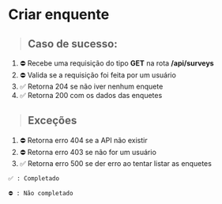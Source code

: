 
# Criar enquente

> ## Caso de sucesso:

1. ⛔️ Recebe uma requisição do tipo **GET** na rota **/api/surveys**
1. ⛔️ Valida se a requisição foi feita por um usuário
1. ✅ Retorna 204 se não iver nenhum enquete
1. ✅ Retorna 200 com os dados das enquetes

> ## Exceções

1. ⛔️ Retorna erro 404 se a API não existir
1. ⛔️ Retorna erro 403 se não for um usuário
1. ✅ Retorna erro 500 se der erro ao tentar listar as enquetes

```
✅ : Completado

⛔️ : Não completado
```

